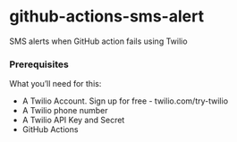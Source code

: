 # github-actions-sms-alert
SMS alerts when GitHub action fails using Twilio

### Prerequisites
What you’ll need for this:
- A Twilio Account. Sign up for free - twilio.com/try-twilio
- A Twilio phone number
- A Twilio API Key and Secret
- GitHub Actions
